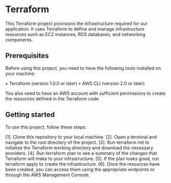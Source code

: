# Terraform

This Terraform project provisions the infrastructure required for our application. It uses Terraform to define and manage infrastructure resources such as EC2 instances, RDS databases, and networking components.

## Prerequisites

Before using this project, you need to have the following tools installed on your machine:

• Terraform (version 1.0.0 or later)
• AWS CLI (version 2.0 or later)

You also need to have an AWS account with sufficient permissions to create the resources defined in the Terraform code.

## Getting started

To use this project, follow these steps:

[1]. Clone this repository to your local machine.
[2]. Open a terminal and navigate to the root directory of the project.
[3]. Run terraform init to initialize the Terraform working directory and download the necessary providers.
[4]. Run terraform plan to see a summary of the changes that Terraform will make to your infrastructure.
[5]. If the plan looks good, run terraform apply to create the infrastructure.
[6]. Once the resources have been created, you can access them using the appropriate endpoints or through the AWS Management Console.






